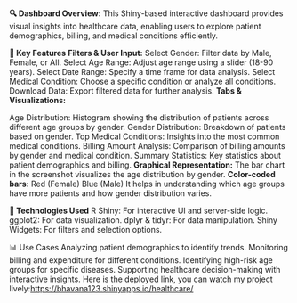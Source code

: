 **🔍 Dashboard Overview:**
This Shiny-based interactive dashboard provides visual insights into healthcare data, enabling users to explore patient demographics, billing, and medical conditions efficiently.

**📌 Key Features**
**Filters & User Input:**
Select Gender: Filter data by Male, Female, or All.
Select Age Range: Adjust age range using a slider (18-90 years).
Select Date Range: Specify a time frame for data analysis.
Select Medical Condition: Choose a specific condition or analyze all conditions.
Download Data: Export filtered data for further analysis.
**Tabs & Visualizations:**

Age Distribution: Histogram showing the distribution of patients across different age groups by gender.
Gender Distribution: Breakdown of patients based on gender.
Top Medical Conditions: Insights into the most common medical conditions.
Billing Amount Analysis: Comparison of billing amounts by gender and medical condition.
Summary Statistics: Key statistics about patient demographics and billing.
**Graphical Representation:**
The bar chart in the screenshot visualizes the age distribution by gender.
**Color-coded bars:**
Red (Female)
Blue (Male)
It helps in understanding which age groups have more patients and how gender distribution varies.

**🚀 Technologies Used**
R Shiny: For interactive UI and server-side logic.
ggplot2: For data visualization.
dplyr & tidyr: For data manipulation.
Shiny Widgets: For filters and selection options.

📊 Use Cases
Analyzing patient demographics to identify trends.
Monitoring billing and expenditure for different conditions.
Identifying high-risk age groups for specific diseases.
Supporting healthcare decision-making with interactive insights.
Here is the deployed link, you can watch my project lively:https://bhavana123.shinyapps.io/healthcare/
